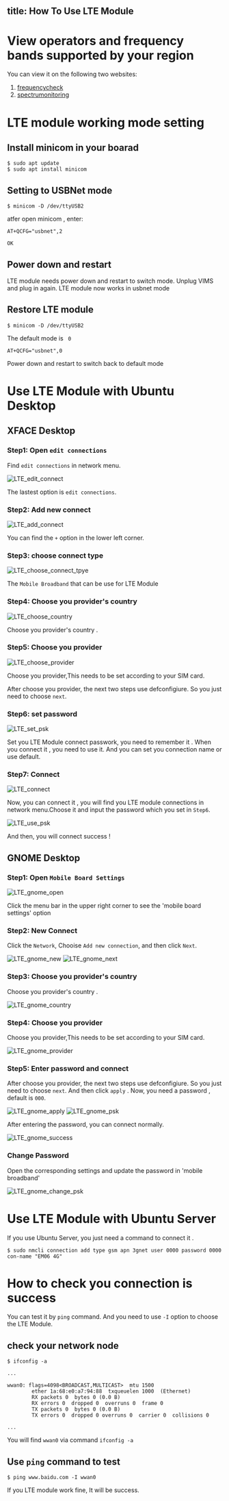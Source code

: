 title: How To Use LTE Module
---

# View operators and frequency bands supported by your region

You can view it on the following two websites:

1. [frequencycheck](https://www.frequencycheck.com/carriers)
2. [spectrumonitoring](https://www.spectrummonitoring.com/frequencies/)

# LTE module working mode setting

## Install minicom in your boarad

```shell
$ sudo apt update
$ sudo apt install minicom
```

## Setting to USBNet mode

```shell
$ minicom -D /dev/ttyUSB2
```

atfer open minicom , enter:

```shell
AT+QCFG="usbnet",2

OK
```

## Power down and restart

LTE module needs power down and restart to switch mode. Unplug VIMS and plug in again. LTE module now works in usbnet mode

## Restore LTE module

```shell
$ minicom -D /dev/ttyUSB2
```

The default mode is ` 0`

```shell
AT+QCFG="usbnet",0
```

Power down and restart to switch back to default mode

# Use LTE Module with Ubuntu Desktop

## XFACE Desktop

### Step1: Open `edit connections`

Find `edit connections` in network menu.

![LTE_edit_connect](/images/vim3/LTE_edit_connect.png)

The lastest option is `edit connections`.

### Step2: Add new connect

![LTE_add_connect](/images/vim3/LTE_add_connect.png)

You can find the `+` option in the lower left corner.

### Step3: choose connect type

![LTE_choose_connect_tpye](/images/vim3/LTE_choose_connect_tpye.png)

The `Mobile Broadband` that can be use for LTE Module

### Step4: Choose you provider's country 

![LTE_choose_country](/images/vim3/LTE_choose_country.png)

Choose you provider's country . 

### Step5: Choose you provider 

![LTE_choose_provider](/images/vim3/LTE_choose_provider.png)

Choose you provider,This needs to be set according to your SIM card.

After choose you provider, the next two steps use defconfigiure. So you just need to choose `next`.

### Step6: set password
![LTE_set_psk](/images/vim3/LTE_set_psk.png)

Set you LTE Module connect passwork, you need to remember it . When you connect it , you need to use it.
And you can set you connection name or use default.

### Step7: Connect 

![LTE_connect](/images/vim3/LTE_connect.png)

Now, you can connect it , you will find you LTE module connections in network menu.Choose it and input the password which you set in `Step6`.

![LTE_use_psk](/images/vim3/LTE_use_psk.png)

And then, you will connect success !

## GNOME Desktop

### Step1: Open `Mobile Board Settings`

![LTE_gnome_open](/images/vim3/LTE_gnome_open.png)

Click the menu bar in the upper right corner to see the 'mobile board settings' option

### Step2: New Connect

Click the `Network`, Chooise `Add new connection`, and then click `Next`.

![LTE_gnome_new](/images/vim3/LTE_gnome_new.png)
![LTE_gnome_next](/images/vim3/LTE_gnome_next.png)

### Step3: Choose you provider's country

Choose you provider's country . 

![LTE_gnome_country](/images/vim3/LTE_gnome_country.png)

### Step4: Choose you provider

Choose you provider,This needs to be set according to your SIM card.

![LTE_gnome_provider](/images/vim3/LTE_gnome_provider.png)
### Step5: Enter password and connect

After choose you provider, the next two steps use defconfigiure. So you just need to choose `next`. And then click `apply` . Now, you need a password , default is `000`.

![LTE_gnome_apply](/images/vim3/LTE_gnome_apply.png)
![LTE_gnome_psk](/images/vim3/LTE_gnome_psk.png)

After entering the password, you can connect normally.

![LTE_gnome_success](/images/vim3/LTE_gnome_success.png)

### Change Password

Open the corresponding settings and update the password in 'mobile broadband'

![LTE_gnome_change_psk](/images/vim3/LTE_gnome_change_psk.png)


# Use LTE Module with Ubuntu Server

If you use Ubuntu Server, you just need a command to connect it .

```
$ sudo nmcli connection add type gsm apn 3gnet user 0000 password 0000 con-name "EM06 4G"

```

# How to check  you connection is success

You can test it by `ping` command. And you need to use `-I` option to choose the LTE Module.


## check your network node
```
$ ifconfig -a

...

wwan0: flags=4098<BROADCAST,MULTICAST>  mtu 1500
        ether 1a:68:e0:a7:94:88  txqueuelen 1000  (Ethernet)
        RX packets 0  bytes 0 (0.0 B)
        RX errors 0  dropped 0  overruns 0  frame 0
        TX packets 0  bytes 0 (0.0 B)
        TX errors 0  dropped 0 overruns 0  carrier 0  collisions 0

...
```

You will find `wwan0` via command `ifconfig -a`


## Use `ping` command to test

```
$ ping www.baidu.com -I wwan0
```
If you LTE module work fine, It will be success.

